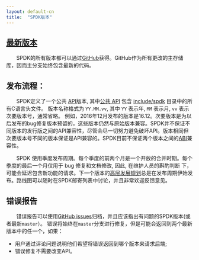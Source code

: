 ```yaml
---
layout: default-cn
title:  "SPDK版本"
---
```


<span class="glyphicon glyphicon-download"></span> [最新版本](https://github.com/spdk/spdk/releases)
---------

&#160; &#160; &#160; &#160;SPDK的所有版本都可以通过[GitHub](https://github.com/spdk/spdk/releases)获得。GitHub作为所有更改的主存储库，因而主分支始终包含最新的代码。

发布流程：
---------------

&#160; &#160; &#160; &#160;SPDK定义了一个公共 [API](https://en.wikipedia.org/wiki/Application_programming_interface)版本, 其中[公共 API](http://www.spdk.io/doc/files.html) 包含 [include/spdk](https://github.com/spdk/spdk/tree/master/include/spdk) 目录中的所有C语言头文件。 版本名称格式为 `YY.MM.vv`, 其中 `YY` 表示年, `MM` 表示月,  `vv` 表示次要版本号，通常省略。
例如，2016年12月发布的版本是16.12。次要版本是为以后发布的bug修复版本预留的，这些版本仍然与原始版本兼容。SPDK并不保证不同版本的发行版之间的API兼容性，尽管会尽一切努力避免破坏API。版本相同但次要版本号不同的版本保证是API兼容的。SPDK目前不保证两个版本之间的[ABI](https://en.wikipedia.org/wiki/Application_binary_interface)兼容性。

&#160; &#160; &#160; &#160;SPDK 使用季度发布周期。每个季度的前两个月是一个开放的合并时期。每个季度的最后一个月仅用于 bug 修复和文档修改, 因此, 在维护人员的斟酌判断
下，可能会延迟包含新功能的请求。下一个版本的[高层发展规划](http://www.spdk.io/roadmap/)总是在发布周期伊始发布。路线图可以随时在SPDK邮寄列表中讨论，并且非常欢迎反馈意见。

错误报告
-----------

&#160; &#160; &#160; &#160;错误报告可以使用[GitHub issues](https://github.com/spdk/spdk/issues)归档，并且应该指出有问题的SPDK版本(或者最新`master`）。
错误将始终在`master`分支进行修复，但是可能会返回到两个最新版本中的任一个，如果：

* 用户通过评论问题说明他们希望将错误返回到哪个版本来请求后端;
* 错误修复不需要改变API。
